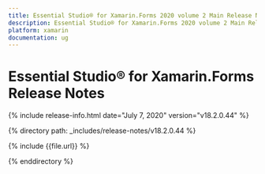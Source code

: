 ```yaml
---
title: Essential Studio® for Xamarin.Forms 2020 volume 2 Main Release Notes  
description: Essential Studio® for Xamarin.Forms 2020 volume 2 Main Release Notes  
platform: xamarin
documentation: ug
---
```


# Essential Studio® for Xamarin.Forms  Release Notes  

{% include release-info.html date="July 7, 2020"  version="v18.2.0.44" %} 


{% directory path: _includes/release-notes/v18.2.0.44 %}

{% include {{file.url}} %}

{% enddirectory %}